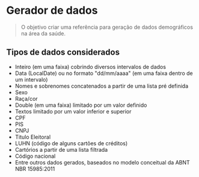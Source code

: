 # Gerador de dados

> O objetivo criar uma referência para geração de dados demográficos na
> área da saúde. 

## Tipos de dados considerados

- Inteiro (em uma faixa) cobrindo diversos intervalos de dados
- Data (LocalDate) ou no formato "dd/mm/aaaa" (em uma faixa dentro de um intervalo)
- Nomes e sobrenomes concatenados a partir de uma lista pré definida
- Sexo
- Raça/cor
- Double (em uma faixa) limitado por um valor definido
- Textos limitado por um valor inferior e superior
- CPF
- PIS
- CNPJ
- Titulo Eleitoral
- LUHN (código de alguns cartões de créditos)
- Cartórios a partir de uma lista filtrada
- Código nacional
- Entre outros dados gerados, baseados no modelo conceitual da ABNT NBR 15985:2011
